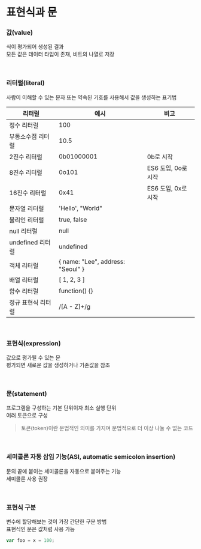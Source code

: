 # 표현식과 문

### 값(value)
식이 평가되어 생성된 결과  
모든 값은 데이터 타입이 존재, 비트의 나열로 저장  

<br>

### 리터럴(literal)
사람이 이해할 수 있는 문자 또는 약속된 기호를 사용해서 값을 생성하는 표기법  

| 리터럴 | 예시 | 비고 |
|-|-|-|
| 정수 리터럴 | 100 | |
| 부동소수점 리터럴 | 10.5 | |
| 2진수 리터럴 | 0b01000001 | 0b로 시작 |
| 8진수 리터럴 | 0o101 | ES6 도입, 0o로 시작 |
| 16진수 리터럴 | 0x41 | ES6 도입, 0x로 시작 |
| 문자열 리터럴 | 'Hello', "World" | |
| 불리언 리터럴 | true, false | |
| null 리터럴 | null | |
| undefined 리터럴 | undefined | |
| 객체 리터럴 | { name: "Lee", address: "Seoul" } | |
| 배열 리터럴 | [ 1, 2, 3 ] | |
| 함수 리터럴 | function() {} | |
| 정규 표현식 리터럴 | /[A - Z]+/g | |

<br>

### 표현식(expression)
값으로 평가될 수 있는 문  
평가되면 새로운 값을 생성하거나 기존값을 참조  

<br>

### 문(statement)
프로그램을 구성하는 기본 단위이자 최소 실행 단위  
여러 토큰으로 구성  
> 토큰(token)이란 문법적인 의미를 가지며 문법적으로 더 이상 나눌 수 없는 코드  

<br>

### 세미콜론 자동 삽입 기능(ASI, automatic semicolon insertion)
문의 끝에 붙이는 세미콜론을 자동으로 붙여주는 기능  
세미콜론 사용 권장  

<br>

### 표현식 구분
변수에 할당해보는 것이 가장 간단한 구분 방법  
표현식인 문은 값처럼 사용 가능  

````javascript
var foo = x = 100;
````

<br>
